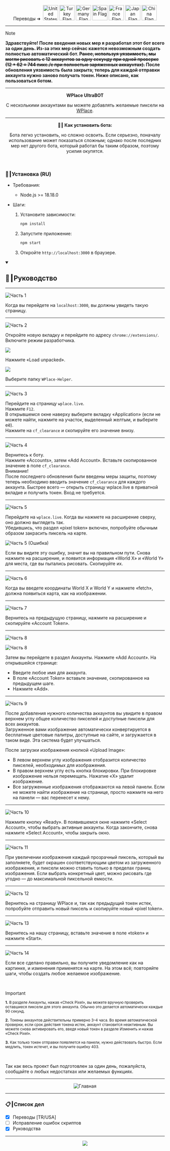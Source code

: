 <p align="center">
  Переводы ➜&nbsp;
  <a href="../README.md"><img src="https://flagcdn.com/256x192/us.png" width="48" alt="United States Flag"></a>
  <a href="TR.md"><img src="https://flagcdn.com/256x192/tr.png" width="48" alt="Turkey Flag"></a>
  <a href="DE.md"><img src="https://flagcdn.com/256x192/de.png" width="48" alt="Germany Flag"></a>
  <a href="ES.md"><img src="https://flagcdn.com/256x192/es.png" width="48" alt="Spain Flag"></a>
  <a href="FR.md"><img src="https://flagcdn.com/256x192/fr.png" width="48" alt="France Flag"></a>
  <a href="JA.md"><img src="https://flagcdn.com/256x192/jp.png" width="48" alt="Japan Flag"></a>
  <a href="CN.md"><img src="https://flagcdn.com/256x192/cn.png" width="48" alt="China Flag"></a>
</p>

---

> [!NOTE]
> **Здравствуйте! После введения новых мер я разработал этот бот всего за один день. Из‑за этих мер сейчас кажется невозможным создать полностью автоматический бот. ~~Ранее, используя уязвимость, мы могли рисовать с 12 аккаунтов за одну секунду при одной проверке (12 * 62 = <strong>744</strong> пикс./с при полностью заряженных аккаунтах).~~ После обновления уязвимость была закрыта; теперь для каждой отправки аккаунта нужно заново получать токен. Ниже описано, как пользоваться ботом.**

---

<p align="center"><strong>WPlace UltraBOT</strong></p>

<p align="center">
  С несколькими аккаунтами вы можете добавлять желаемые пиксели на <a href="https://wplace.live" target="_blank">WPlace</a>.
</p>

---

<p align="center"><strong>🚀┃ Как установить бота:</strong></p>

<p align="center">
  Бота легко установить, но сложно освоить. Если серьезно, поначалу использование может показаться сложным; однако после последних мер нет другого бота, который работал бы таким образом, поэтому усилия окупятся.
</p>

<br>

### 🔧┃Установка (RU)

- Требования:
  - Node.js >= 18.18.0

- Шаги:
  1. Установите зависимости:
     
     ```bash
     npm install
     ```
  2. Запустите приложение:
     
     ```bash
     npm start
     ```
  3. Откройте `http://localhost:3000` в браузере.

<details open>
  <summary><h2>📖┃Руководство</h2></summary>

---

![Часть 1](https://i.imgur.com/yS9093x.png)

Когда вы перейдете на `localhost:3000`, вы должны увидеть такую страницу.<br>

---

![Часть 2](https://i.imgur.com/taF0I2T.png)

Откройте новую вкладку и перейдите по адресу `chrome://extensions/`.<br>
Включите режим разработчика.<br>

![](https://i.imgur.com/oe42A42.png)

Нажмите «Load unpacked».<br>

![](https://i.imgur.com/jPyzOr3.png)

Выберите папку `WPlace-Helper`.<br>

---

![Часть 3](https://i.imgur.com/YVyvw3a.png)

Перейдите на страницу `wplace.live`.<br>
Нажмите `F12`.<br>
В открывшемся окне наверху выберите вкладку «Application» (если не можете найти, нажмите на участок, выделенный желтым, и выберите её).<br>
Нажмите на `cf_clearance` и скопируйте его значение внизу.<br>

---

![Часть 4](https://i.imgur.com/sJvyiC6.png)

Вернитесь к боту.<br>
Нажмите «Accounts», затем «Add Account». Вставьте скопированное значение в поле `cf_clearance`.<br>
Внимание!<br>
После последнего обновления были введены меры защиты, поэтому теперь необходимо вводить значение `cf_clearance` для каждого аккаунта. Быстрее всего — открыть страницу wplace.live в приватной вкладке и получить токен. Вход не требуется.

---

![Часть 5](https://i.imgur.com/vJkPMx8.png)

Перейдите на `wplace.live`. Когда вы нажмете на расширение сверху, оно должно выглядеть так.<br>
Убедившись, что раздел «pixel token» включен, попробуйте обычным образом закрасить пиксель на карте.<br>

![Часть 5 (Ошибка)](https://i.imgur.com/uZmJDad.png)

Если вы видите эту ошибку, значит вы на правильном пути. Снова нажмите на расширение, и появится информация «World X» и «World Y» для места, где вы пытались рисовать. Скопируйте их.<br>

---

![Часть 6](https://i.imgur.com/LniE1E8.png)

Когда вы введете координаты World X и World Y и нажмете «fetch», должна появиться карта, как на изображении.<br>

---

![Часть 7](https://i.imgur.com/vJkPMx8.png)

Вернитесь на предыдущую страницу, нажмите на расширение и скопируйте «Account Token».

---

![Часть 8](https://i.imgur.com/8sjhH1L.png)

![Часть 8](https://i.imgur.com/jPyzOr3.png)

Затем вы перейдете в раздел Аккаунты. Нажмите «Add Account». На открывшейся странице:
- Введите любое имя для аккаунта.
- В поле «Account Token» вставьте значение, скопированное на предыдущем шаге.
- Нажмите «Add».

---

![Часть 9](https://i.imgur.com/DJUEywj.png)

После добавления нужного количества аккаунтов вы увидите в правом верхнем углу общее количество пикселей и доступные пиксели для всех аккаунтов.<br>
Загруженное вами изображение автоматически конвертируется в бесплатные цветовые палитры, доступные на сайте, и загружается в таком виде. Эта система будет улучшаться.

После загрузки изображения кнопкой «Upload Image»:

- В левом верхнем углу изображения отобразится количество пикселей, необходимых для изображения.
- В правом верхнем углу есть кнопка блокировки. При блокировке изображение нельзя перемещать. Нажатие «X» удалит изображение.
- Все загруженные изображения отображаются на левой панели. Если не можете найти изображение на странице, просто нажмите на него на панели — вас перенесет к нему.

---

![Часть 10](https://i.imgur.com/Dzt1p3o.png)

Нажмите кнопку «Ready». В появившемся окне нажмите «Select Account», чтобы выбрать активные аккаунты. Когда закончите, снова нажмите «Select Account», чтобы закрыть окно.

---

![Часть 11](https://i.imgur.com/QKJRVL9.png)

При увеличении изображения каждый прозрачный пиксель, который вы заполняете, будет окрашен соответствующим цветом из загруженного изображения, и пиксели можно ставить только в пределах границ изображения. Если выбрать конкретный цвет, можно рисовать где угодно — до максимальной пиксельной емкости.

---

![Часть 12](https://i.imgur.com/vJkPMx8.png)

Вернитесь на страницу WPlace и, так как предыдущий токен истек, попробуйте отправить новый пиксель и скопируйте новый «pixel token».

---

![Часть 13](https://i.imgur.com/wDp07pH.png)

Вернитесь на нашу страницу, вставьте значение в поле «token» и нажмите «Start».

---

![Часть 14](https://i.imgur.com/iQTH5TR.png)

Если все сделано правильно, вы получите уведомление как на картинке, и изменения применятся на карте. На этом всё; повторяйте шаги, чтобы создать любое желаемое изображение.

</details>

<br>

> [!IMPORTANT]
> <p><sub><strong>1.</strong> В разделе Аккаунты, нажав «Check Pixel», вы можете вручную проверить оставшиеся пиксели для этого аккаунта. Обычно это делается автоматически каждые 90 секунд.</sub></p>
> <p><sub><strong>2.</strong> Токены аккаунтов действительны примерно 3–4 часа. Во время автоматической проверки, если срок действия токена истек, аккаунт становится неактивным. Вы можете снова активировать его, введя новый токен в разделе Изменить и нажав «Check Pixel».</sub></p>
> <p><sub><strong>3.</strong> Как только токен отправки появляется на панели, нужно действовать быстро. Если медлить, токен истечет, и вы получите ошибку 403.</sub></p>

<br>

Так как весь проект был подготовлен за один день, пожалуйста, сообщайте о любых недостатках или желаемых функциях.

---

<p align="center">
  <img src="https://i.imgur.com/msR5dM9.png" alt="Главная"/>
</p>

---

### 📋┃Список дел

- [x] Переводы [TR/USA]
- [ ] Исправление ошибок скриптов
- [x] Руководства

---

<p align="center">
  <a href="#"><img src="https://komarev.com/ghpvc/?username=xacter&repo=WPlace-UltraBOT&style=for-the-badge&label=Views:&color=gray"/></a>
</p>



